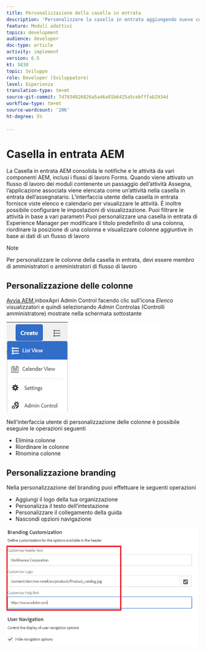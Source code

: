 ```yaml
---
title: Personalizzazione della casella in entrata
description: 'Personalizzare la casella in entrata aggiungendo nuove colonne in base ai dati del flusso di lavoro '
feature: Moduli adattivi
topics: development
audience: developer
doc-type: article
activity: implement
version: 6.5
kt: 5830
topic: Sviluppo
role: Developer (Sviluppatore)
level: Esperienza
translation-type: tm+mt
source-git-commit: 7d7034026826a5a46a91b6425a5cebfffab2934d
workflow-type: tm+mt
source-wordcount: '206'
ht-degree: 5%

---
```


# Casella in entrata AEM

La Casella in entrata AEM consolida le notifiche e le attività da vari componenti AEM, inclusi i flussi di lavoro Forms. Quando viene attivato un flusso di lavoro dei moduli contenente un passaggio dell’attività Assegna, l’applicazione associata viene elencata come un’attività nella casella in entrata dell’assegnatario.
L’interfaccia utente della casella in entrata fornisce viste elenco e calendario per visualizzare le attività. È inoltre possibile configurare le impostazioni di visualizzazione. Puoi filtrare le attività in base a vari parametri
Puoi personalizzare una casella in entrata di Experience Manager per modificare il titolo predefinito di una colonna, riordinare la posizione di una colonna e visualizzare colonne aggiuntive in base ai dati di un flusso di lavoro


>[!NOTE]
>
>Per personalizzare le colonne della casella in entrata, devi essere membro di amministratori o amministratori di flusso di lavoro

## Personalizzazione delle colonne

[Avvia AEM ](http://localhost:4502/aem/inbox)
inboxApri Admin Control facendo clic sull’icona  _Elenco_ visualizzatori e quindi selezionando  _Admin_ Controlas (Controlli amministratore) mostrate nella schermata sottostante

![admin-control](assets/open-customization.png)

Nell’interfaccia utente di personalizzazione delle colonne è possibile eseguire le operazioni seguenti

* Elimina colonne
* Riordinare le colonne
* Rinomina colonne

## Personalizzazione branding

Nella personalizzazione del branding puoi effettuare le seguenti operazioni

* Aggiungi il logo della tua organizzazione
* Personalizza il testo dell’intestazione
* Personalizzare il collegamento della guida
* Nascondi opzioni navigazione

![branding della casella in entrata](assets/branding-customization.PNG)
